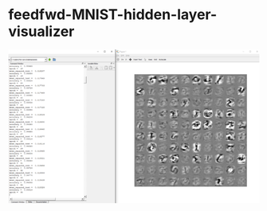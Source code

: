 # feedfwd-MNIST-hidden-layer-visualizer
![alt text](https://github.com/ricefice/feedfwd-MNIST-hidden-layer-visualizer/blob/master/screenshot.png)